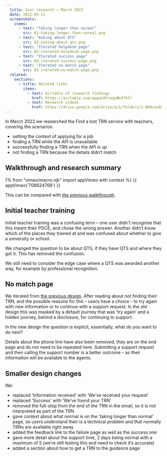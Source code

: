 ```yaml
---
  title: User research – March 2022
  date: 2022-03-11
  screenshots:
    items:
      - text: "Taking longer than normal"
        src: 01-taking-longer-than-normal.png
      - text: "Asking about QTS"
        src: 02-asking-about-qts.png
      - text: "Iterated helpdesk page"
        src: 03-iterated-helpdesk-page.png
      - text: "Iterated success page"
        src: 04-iterated-success-page.png
      - text: "Iterated no match page"
        src: 05-iterated-no-match-page.png
  related:
    sections:
      - title: Related links
        items:
          - text: Airtable of research findings
            href: https://airtable.com/appaL0YraqvBm3f9f/
          - text: Research videos
            href: https://drive.google.com/drive/u/1/folders/1-8H9zzuASJW8k8F7vHzYC2TunONjaIU9
---
```


In March 2022 we researched the Find a lost TRN service with teachers, covering the scenarios:

- setting the context of applying for a job
- finding a TRN while the API is unavailable
- successfully finding a TRN when the API is up
- not finding a TRN because the details didn’t match

## Walkthrough and research summary

{% from "vimeo/macro.njk" import appVimeo with context %}
{{ appVimeo('708624769') }}

This can be compared with [the previous walkthrough](/find-a-lost-trn/api-down-iteration/#video-walkthrough).

## Initial teacher training

Initial teacher training  was a confusing term – one user didn't recognise that this meant their PGCE, and chose the wrong answer. Another didn’t know which of the places they trained at and was confused about whether to give a university or school.

We changed the question to be about QTS, if they have QTS and where they got it. This has removed the confusion.

We still need to consider the edge case where a QTS was awarded another way, for example by professional recognition.

## No match page

We iterated from [the previous design](/find-a-lost-trn/no-match/). After reading about not finding their TRN, and the possible reasons for this – users have a choice – to try again with new information or to continue with a support request. In the old design this was masked by a default journey that was ‘try again’ and a hidden journey, behind a disclosure, for continuing to support.

In the new design the question is explicit, essentially, what do you want to do next?

Details about the phone line have also been removed, they are on the end page and do not need to be repeated here. Submitting a support request and then calling the support number is a better outcome – as their information will be available to the agents.

## Smaller design changes

We:

- replaced ‘Information received’ with ‘We’ve received your request’
- replaced ‘Success’ with ‘We’ve found your TRN’
- removed the full-stop from the end of the TRN in the email, so it is not interpreted as part of the TRN
- gave context about what normal is on the ‘taking longer than normal’ page, so users understand their is a technical problem and that normally TRNs are available right away
- added the feedback link to the failure page as well as the success one
- gave more detail about the support time, 2 days being normal with a maximum of 5 (we’re still testing this and need to check it’s accurate)
- added a section about how to get a TRN to the guidance page
